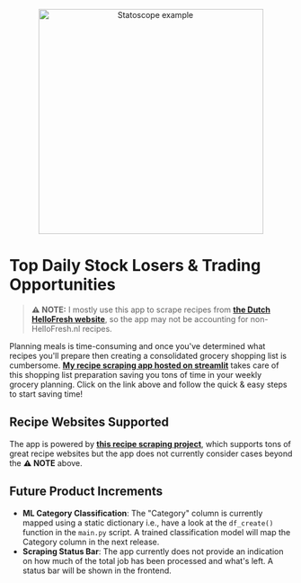 <p align="center">
  <img src="https://images.unsplash.com/photo-1577308856961-8e9ec50d0c67?ixlib=rb-4.0.3&ixid=MnwxMjA3fDB8MHxzZWFyY2h8Mnx8Zm9vZCUyMG9uJTIwdGFibGV8ZW58MHx8MHx8&auto=format&fit=crop&w=700&q=60" alt="Statoscope example" width="400">
</p>

# Top Daily Stock Losers & Trading Opportunities

> **⚠ NOTE:** I mostly use this app to scrape recipes from **[the Dutch HelloFresh website](https://www.hellofresh.nl/recipes)**, so the app may not be accounting for non-HelloFresh.nl recipes.

Planning meals is time-consuming and once you've determined what recipes you'll prepare then creating a consolidated grocery shopping list is cumbersome. **[My recipe scraping app hosted on streamlit](https://junegroceryshopping.streamlit.app/)** takes care of this shopping list preparation saving you tons of time in your weekly grocery planning. Click on the link above and follow the quick & easy steps to start saving time!

## Recipe Websites Supported
The app is powered by **[this recipe scraping project](https://github.com/hhursev/recipe-scrapers#scrapers-available-for)**, which supports tons of great recipe websites but the app does not currently consider cases beyond the **⚠ NOTE** above.

## Future Product Increments
* **ML Category Classification**: The "Category" column is currently mapped using a static dictionary i.e., have a look at the `df_create()` function in the `main.py` script. A trained classification model will map the Category column in the next release.
* **Scraping Status Bar**: The app currently does not provide an indication on how much of the total job has been processed and what's left. A status bar will be shown in the frontend.